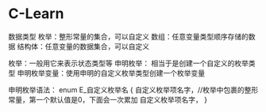 # C-Learn
数据类型
  枚举：整形常量的集合，可以自定义
  数组：任意变量类型顺序存储的数据
  结构体：任意变量的数据集合，可以自定义

枚举：一般用它来表示状态类型等
  申明枚举： 相当于是创建一个自定义的枚举类型
  申明枚举变量：使用申明的自定义枚举类型创建一个枚举变量

申明枚举语法：
  enum  E_自定义枚举名
  {
    自定义枚举项名字，//枚举中包裹的整形常量，第一个默认值是0，下面会一次累加
    自定义枚举项名字，
  }
